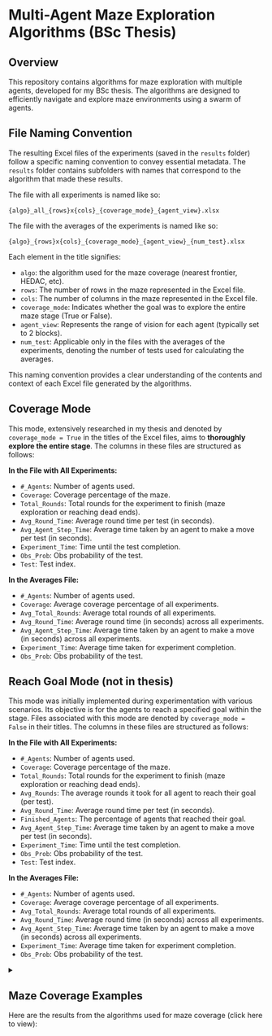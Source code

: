 # Multi-Agent Maze Exploration Algorithms (BSc Thesis)

## Overview
This repository contains algorithms for maze exploration with multiple agents, developed for my BSc thesis. The algorithms are designed to efficiently navigate and explore maze environments using a swarm of agents.

## File Naming Convention
The resulting Excel files of the experiments (saved in the `results` folder) follow a specific naming convention to convey essential metadata. The `results` folder contains subfolders with names that correspond to the algorithm that made these results.

The file with all experiments is named like so:

```
{algo}_all_{rows}x{cols}_{coverage_mode}_{agent_view}.xlsx
```

The file with the averages of the experiments is named like so:

```
{algo}_{rows}x{cols}_{coverage_mode}_{agent_view}_{num_test}.xlsx
```

Each element in the title signifies:

- `algo`: the algorithm used for the maze coverage (nearest frontier, HEDAC, etc).
- `rows`: The number of rows in the maze represented in the Excel file.
- `cols`: The number of columns in the maze represented in the Excel file.
- `coverage_mode`: Indicates whether the goal was to explore the entire maze stage (True or False).
- `agent_view`: Represents the range of vision for each agent (typically set to 2 blocks).
- `num_test`: Applicable only in the files with the averages of the experiments, denoting the number of tests used for calculating the averages.

This naming convention provides a clear understanding of the contents and context of each Excel file generated by the algorithms.

## Coverage Mode

This mode, extensively researched in my thesis and denoted by `coverage_mode = True` in the titles of the Excel files, aims to **thoroughly explore the entire stage**. The columns in these files are structured as follows:

**In the File with All Experiments:**
- `#_Agents`: Number of agents used.
- `Coverage`: Coverage percentage of the maze.
- `Total_Rounds`: Total rounds for the experiment to finish (maze exploration or reaching dead ends).
- `Avg_Round_Time`: Average round time per test (in seconds).
- `Avg_Agent_Step_Time`: Average time taken by an agent to make a move per test (in seconds).
- `Experiment_Time`: Time until the test completion.
- `Obs_Prob`: Obs probability of the test.
- `Test`: Test index.

**In the Averages File:**
- `#_Agents`: Number of agents used.
- `Coverage`: Average coverage percentage of all experiments.
- `Avg_Total_Rounds`: Average total rounds of all experiments.
- `Avg_Round_Time`: Average round time (in seconds) across all experiments.
- `Avg_Agent_Step_Time`: Average time taken by an agent to make a move (in seconds) across all experiments.
- `Experiment_Time`: Average time taken for experiment completion.
- `Obs_Prob`: Obs probability of the test.

## Reach Goal Mode (not in thesis)

This mode was initially implemented during experimentation with various scenarios. Its objective is for the agents to reach a specified goal within the stage. Files associated with this mode are denoted by `coverage_mode = False` in their titles. The columns in these files are structured as follows:

**In the File with All Experiments:**
- `#_Agents`: Number of agents used.
- `Coverage`: Coverage percentage of the maze.
- `Total_Rounds`: Total rounds for the experiment to finish (maze exploration or reaching dead ends).
- `Avg_Rounds`: The average rounds it took for all agent to reach their goal (per test).
- `Avg_Round_Time`: Average round time per test (in seconds).
- `Finished_Agents`: The percentage of agents that reached their goal.
- `Avg_Agent_Step_Time`: Average time taken by an agent to make a move per test (in seconds).
- `Experiment_Time`: Time until the test completion.
- `Obs_Prob`: Obs probability of the test.
- `Test`: Test index.

**In the Averages File:**
- `#_Agents`: Number of agents used.
- `Coverage`: Average coverage percentage of all experiments.
- `Avg_Total_Rounds`: Average total rounds of all experiments.
- `Avg_Round_Time`: Average round time (in seconds) across all experiments.
- `Avg_Agent_Step_Time`: Average time taken by an agent to make a move (in seconds) across all experiments.
- `Experiment_Time`: Average time taken for experiment completion.
- `Obs_Prob`: Obs probability of the test.


<details closed>
<summary><h2>Maze Coverage Examples</h2>Here are the results from the algorithms used for maze coverage (click here to view):</summary>

### Nearest-Frontier

<p align="center">
  <img src="utils/nf_30x30_10agents.gif" alt="Nearest-Frontier">
</p>

### HEDAC

<p align="center">
  <img src="utils/hedac_30x30_10agents.gif" alt="HEDAC">
</p>

### Cost Utility - MNM:
<p align="center">
  <img src="utils/cu_mnm_30x30_10agents.gif" alt="CU_MNM">
</p>

### Cost Utility - JGR:
<p align="center">
  <img src="utils/cu_jgr_30x30_10agents_0.8.gif" alt="CU_JGR">
</p>
</details>